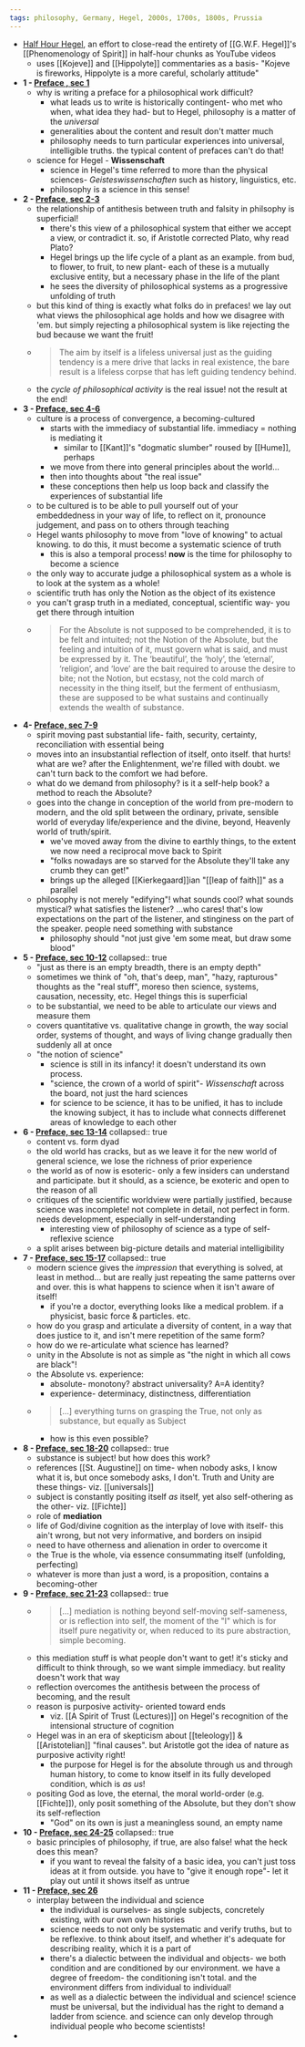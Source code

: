 ```yaml
---
tags: philosophy, Germany, Hegel, 2000s, 1700s, 1800s, Prussia
---
```


- [Half Hour Hegel](https://www.youtube.com/playlist?list=PL4gvlOxpKKIgR4OyOt31isknkVH2Kweq2), an effort to close-read the entirety of [[G.W.F. Hegel]]'s [[Phenomenology of Spirit]] in half-hour chunks as YouTube videos
	- uses [[Kojeve]] and [[Hippolyte]] commentaries as a basis- "Kojeve is fireworks, Hippolyte is a more careful, scholarly attitude"
- **1 - [Preface , sec 1](https://www.youtube.com/watch?v=QW8b_cnhql0)**
	- why is writing a preface for a philosophical work difficult?
		- what leads us to write is historically contingent- who met who when, what idea they had- but to Hegel, philosophy is a matter of the *universal*
		- generalities about the content and result don't matter much
		- philosophy needs to turn particular experiences into universal, intelligible truths. the typical content of prefaces can't do that!
	- science for Hegel - **Wissenschaft**
		- science in Hegel's time referred to more than the physical sciences- *Geisteswissenschaften* such as history, linguistics, etc.
		- philosophy is a science in this sense!
- **2 - [Preface, sec 2-3](https://www.youtube.com/watch?v=hXfhUYPYZR0)**
	- the relationship of antithesis between truth and falsity in philsophy is superficial!
		- there's this view of a philosophical system that either we accept a view, or contradict it. so, if Aristotle corrected Plato, why read Plato?
		- Hegel brings up the life cycle of a plant as an example. from bud, to flower, to fruit, to new plant- each of these is a mutually exclusive entity, but a necessary phase in the life of the plant
		- he sees the diversity of philosophical systems as a progressive unfolding of truth
	- but this kind of thing is exactly what folks do in prefaces! we lay out what views the philosophical age holds and how we disagree with 'em. but simply rejecting a philosophical system is like rejecting the bud because we want the fruit!
	- > The aim by itself is a lifeless universal just as the guiding tendency is a mere drive that lacks in real existence, the bare result is a lifeless corpse that has left guiding tendency behind.
	- the *cycle of philosophical activity* is the real issue! not the result at the end!
- **3 - [Preface, sec 4-6](https://www.youtube.com/watch?v=c9Q1DWrS3pI)**
	- culture is a process of convergence, a becoming-cultured
		- starts with the immediacy of substantial life. immediacy = nothing is mediating it
			- similar to [[Kant]]'s "dogmatic slumber" roused by [[Hume]], perhaps
		- we move from there into general principles about the world...
		- then into thoughts about "the real issue"
		- these conceptions then help us loop back and classify the experiences of substantial life
	- to be cultured is to be able to pull yourself out of your embeddedness in your way of life, to reflect on it, pronounce judgement, and pass on to others through teaching
	- Hegel wants philosophy to move from "love of knowing" to actual knowing. to do this, it must become a systematic science of truth
		- this is also a temporal process! **now** is the time for philosophy to become a science
	- the only way to accurate judge a philosophical system as a whole is to look at the system as a whole!
	- scientific truth has only the Notion as the object of its existence
	- you can't grasp truth in a mediated, conceptual, scientific way- you get there through intuition
	- > For the Absolute is not supposed to be comprehended, it is to be felt and intuited; not the Notion of the Absolute, but the feeling and intuition of it, must govern what is said, and must be expressed by it. The ‘beautiful’, the ‘holy’, the ‘eternal’, ‘religion’, and ‘love’ are the bait required to arouse the desire to bite; not the Notion, but ecstasy, not the cold march of necessity in the thing itself, but the ferment of enthusiasm, these are supposed to be what sustains and continually extends the wealth of substance.
- **4- [Preface, sec 7-9](https://www.youtube.com/watch?v=-5yrx8kSusk)**
	- spirit moving past substantial life- faith, security, certainty, reconciliation with essential being
	- moves into an insubstantial reflection of itself, onto itself. that hurts! what are we? after the Enlightenment, we're filled with doubt. we can't turn back to the comfort we had before.
	- what do we demand from philosophy? is it a self-help book? a method to reach the Absolute?
	- goes into the change in conception of the world from pre-modern to modern, and the old split between the ordinary, private, sensible world of everyday life/experience and the divine, beyond, Heavenly world of truth/spirit.
		- we've moved away from the divine to earthly things, to the extent we now need a reciprocal move back to Spirit
		- "folks nowadays are so starved for the Absolute they'll take any crumb they can get!"
		- brings up the alleged [[Kierkegaard]]ian "[[leap of faith]]" as a parallel
	- philosophy is not merely "edifying"! what sounds cool? what sounds mystical? what satisfies the listener? ...who cares! that's low expectations on the part of the listener, and stinginess on the part of the speaker. people need something with substance
		- philosophy should "not just give 'em some meat, but draw some blood"
- **5 - [Preface, sec 10-12](https://www.youtube.com/watch?v=BAEQ81ji9_Y)**
  collapsed:: true
	- "just as there is an empty breadth, there is an empty depth"
	- sometimes we think of "oh, that's deep, man", "hazy, rapturous" thoughts as the "real stuff", moreso then science, systems, causation, necessity, etc. Hegel things this is superficial
	- to be substantial, we need to be able to articulate our views and measure them
	- covers quantitative vs. qualitative change in growth, the way social order, systems of thought, and ways of living change gradually then suddenly all at once
	- "the notion of science"
		- science is still in its infancy! it doesn't understand its own process.
		- "science, the crown of a world of spirit"- *Wissenschaft* across the board, not just the hard sciences
		- for science to be science, it has to be unified, it has to include the knowing subject, it has to include what connects differenet areas of knowledge to each other
- **6 - [Preface, sec 13-14](https://www.youtube.com/watch?v=Hap5R2h0d0Y)**
  collapsed:: true
	- content vs. form dyad
	- the old world has cracks, but as we leave it for the new world of general science, we lose the richness of prior experience
	- the world as of now is esoteric- only a few insiders can understand and participate. but it should, as a science, be exoteric and open to the reason of all
	- critiques of the scientific worldview were partially justified, because science was incomplete! not complete in detail, not perfect in form. needs development, especially in self-understanding
		- interesting view of philosophy of science as a type of self-reflexive science
	- a split arises between big-picture details and material intelligibility
- **7 - [Preface, sec 15-17](https://www.youtube.com/watch?v=XwEV5QZhqro)**
  collapsed:: true
	- modern science gives the _impression_ that everything is solved, at least in method... but are really just repeating the same patterns over and over. this is what happens to science when it isn't aware of itself!
		- if you're a doctor, everything looks like a medical problem. if a physicist, basic force & particles. etc.
	- how do you grasp and articulate a diversity of content, in a way that does justice to it, and isn't mere repetition of the same form?
	- how do we re-articulate what science has learned?
	- unity in the Absolute is not as simple as "the night in which all cows are black"!
	- the Absolute vs. experience:
		- absolute- monotony? abstract universality? A=A identity?
		- experience- determinacy, distinctness, differentiation
	- > [...] everything turns on grasping the True, not only as substance, but equally as Subject
		- how is this even possible?
- **8 - [Preface, sec 18-20](https://www.youtube.com/watch?v=-5vvyVrLF3U)**
  collapsed:: true
	- substance is subject! but how does this work?
	- references [[St. Augustine]] on time- when nobody asks, I know what it is, but once somebody asks, I don't. Truth and Unity are these things- viz. [[universals]]
	- subject is constantly positing itself _as_ itself, yet also self-othering as the other- viz. [[Fichte]]
	- role of **mediation**
	- life of God/divine cognition as the interplay of love with itself- this ain't wrong, but not very informative, and borders on insipid
	- need to have otherness and alienation in order to overcome it
	- the True is the whole, via essence consummating itself (unfolding, perfecting)
	- whatever is more than just a word, is a proposition, contains a becoming-other
- **9 - [Preface, sec 21-23](https://www.youtube.com/watch?v=MupCVLUciBE)**
  collapsed:: true
	- > [...] mediation is nothing beyond self-moving self-sameness, or is reflection into self, the moment of the "I" which is for itself pure negativity or, when reduced to its pure abstraction, simple becoming.
	- this mediation stuff is what people don't want to get! it's sticky and difficult to think through, so we want simple immediacy. but reality doesn't work that way
	- reflection overcomes the antithesis between the process of becoming, and the result
	- reason is purposive activity- oriented toward ends
		- viz. [[A Spirit of Trust (Lectures)]] on Hegel's recognition of the intensional structure of cognition
	- Hegel was in an era of skepticism about [[teleology]] & [[Aristotelian]] "final causes". but Aristotle got the idea of nature as purposive activity right!
		- the purpose for Hegel is for the absolute through us and through human history, to come to know itself in its fully developed condition, which is _as us_!
	- positing God as love, the eternal, the moral world-order (e.g. [[Fichte]]), only posit something of the Absolute, but they don't show its self-reflection
		- "God" on its own is just a meaningless sound, an empty name
- **10 - [Preface, sec 24-25](https://www.youtube.com/watch?v=1mDmU_IL8Jg)**
  collapsed:: true
	- basic principles of philosophy, if true, are also false! what the heck does this mean?
		- if you want to reveal the falsity of a basic idea, you can't just toss ideas at it from outside. you have to "give it enough rope"- let it play out until it shows itself as untrue
- **11 - [Preface, sec 26](https://www.youtube.com/watch?v=7ZzFNGhK2y8)**
	- interplay between the individual and science
		- the individual is ourselves- as single subjects, concretely existing, with our own own histories
		- science needs to not only be systematic and verify truths, but to be reflexive. to think about itself, and whether it's adequate for describing reality, which it is a part of
		- there's a dialectic between the individual and objects- we both condition and are conditioned by our environment. we have a degree of freedom- the conditioning isn't total. and the environment differs from individual to individual!
		- as well as a dialectic between the individual and science! science must be universal, but the individual has the right to demand a ladder from science. and science can only develop through individual people who become scientists!
-